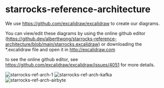 # starrocks-reference-architecture

We use https://github.com/excalidraw/excalidraw to create our diagrams.

You can view/edit these diagrams by using the online github editor (https://github.dev/alberttwong/starrocks-reference-architecture/blob/main/starrocks.excalidraw) or downloading the *.excalidraw file and open it in http://excalidraw.com

to see the online github editor, see https://github.com/excalidraw/excalidraw/issues/4051 for more details.

![starrocks-ref-arch-1](https://github.com/alberttwong/starrocks-reference-architecture/assets/749093/cb536502-737c-4f31-9dd6-2b00f486a870)
![starrocks-ref-arch-kafka](https://github.com/alberttwong/starrocks-reference-architecture/assets/749093/21056290-f758-4e0d-a15e-70acb07c8203)
![starrocks-ref-arch-airbyte](https://github.com/alberttwong/starrocks-reference-architecture/assets/749093/4db0e964-0e0e-4eb8-8e46-2a637eb8d26d)
